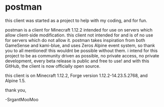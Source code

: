 # postman
this client was started as a project to help with my coding, and for fun. 

postman is a client for Minecraft 1.12.2 intended for use on servers which allow client-side modification. this client not intended for and is of no use for servers which do not allow it. postman takes inspiration from both GameSense and kami-blue, and uses Zeros Alpine event system, so thank you to all mentioned! this wouldnt be possible without them. i intend for this project to be as community driven as possible, no private access, no private development, every beta release is public and free to use! and with this GitHub, the client is now officially open source.

this client is on Minecraft 1.12.2, Forge version 1.12.2-14.23.5.2768, and Alpine 1.5.

thank you,

-SrgantMooMoo
